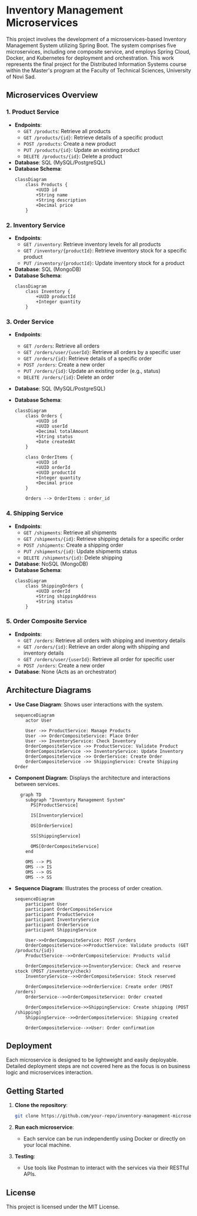 # Inventory Management Microservices

This project involves the development of a microservices-based Inventory Management System utilizing Spring Boot. The
system comprises five microservices, including one composite service, and employs Spring Cloud, Docker, and Kubernetes
for deployment and orchestration. This work represents the final project for the Distributed Information Systems course
within the Master's program at the Faculty of Technical Sciences, University of Novi Sad.

## Microservices Overview

### 1. Product Service

- **Endpoints**:
    - `GET /products`: Retrieve all products
    - `GET /products/{id}`: Retrieve details of a specific product
    - `POST /products`: Create a new product
    - `PUT /products/{id}`: Update an existing product
    - `DELETE /products/{id}`: Delete a product
- **Database**: SQL (MySQL/PostgreSQL)
- **Database Schema**:
  ```mermaid
  classDiagram
      class Products {
          +UUID id
          +String name
          +String description
          +Decimal price
      }
  ```

### 2. Inventory Service

- **Endpoints**:
    - `GET /inventory`: Retrieve inventory levels for all products
    - `GET /inventory/{productId}`: Retrieve inventory stock for a specific product
    - `PUT /inventory/{productId}`: Update inventory stock for a product
- **Database**: SQL (MongoDB)
- **Database Schema**:
  ```mermaid
  classDiagram
      class Inventory {
          +UUID productId
          +Integer quantity
      }
  ```

### 3. Order Service

- **Endpoints**:
    - `GET /orders`: Retrieve all orders
    - `GET /orders/user/{userId}`: Retrieve all orders by a specific user
    - `GET /orders/{id}`: Retrieve details of a specific order
    - `POST /orders`: Create a new order
    - `PUT /orders/{id}`: Update an existing order (e.g., status)
    - `DELETE /orders/{id}`: Delete an order
- **Database**: SQL (MySQL/PostgreSQL)
- **Database Schema**:

  ```mermaid
  classDiagram
      class Orders {
          +UUID id
          +UUID userId
          +Decimal totalAmount
          +String status
          +Date createdAt
      }

      class OrderItems {
          +UUID id
          +UUID orderId
          +UUID productId
          +Integer quantity
          +Decimal price
      }

      Orders --> OrderItems : order_id
  ```

### 4. Shipping Service

- **Endpoints**:
    - `GET /shipments`: Retrieve all shipments
    - `GET /shipments/{id}`: Retrieve shipping details for a specific order
    - `POST /shipments`: Create a shipping order
    - `PUT /shipments/{id}`: Update shipments status
    - `DELETE /shipments/{id}`: Delete shipping
- **Database**: NoSQL (MongoDB)
- **Database Schema**:
  ```mermaid
  classDiagram
      class ShippingOrders {
          +UUID orderId
          +String shippingAddress
          +String status
      }
  ```

### 5. Order Composite Service

- **Endpoints**:
    - `GET /orders`: Retrieve all orders with shipping and inventory details
    - `GET /orders/{id}`: Retrieve an order along with shipping and inventory details
    - `GET /orders/user/{userId}`: Retrieve all order for specific user
    - `POST /orders`: Create a new order
- **Database**: None (Acts as an orchestrator)

## Architecture Diagrams

- **Use Case Diagram**: Shows user interactions with the system.
  ```mermaid
  sequenceDiagram
      actor User

      User ->> ProductService: Manage Products
      User ->> OrderCompositeService: Place Order
      User ->> InventoryService: Check Inventory
      OrderCompositeService ->> ProductService: Validate Product
      OrderCompositeService ->> InventoryService: Update Inventory
      OrderCompositeService ->> OrderService: Create Order
      OrderCompositeService ->> ShippingService: Create Shipping Order
  ```

- **Component Diagram**: Displays the architecture and interactions between services.
  ```mermaid
    graph TD
      subgraph "Inventory Management System"
        PS[ProductService]
      
        IS[InventoryService]
            
        OS[OrderService]
        
        SS[ShippingService]
    
        OMS[OrderCompositeService]
      end

      OMS --> PS
      OMS --> IS
      OMS --> OS
      OMS --> SS
  ```

- **Sequence Diagram**: Illustrates the process of order creation.
    ```mermaid
    sequenceDiagram
        participant User
        participant OrderCompositeService
        participant ProductService
        participant InventoryService
        participant OrderService
        participant ShippingService

        User->>OrderCompositeService: POST /orders
        OrderCompositeService->>ProductService: Validate products (GET /products/{id})
        ProductService-->>OrderCompositeService: Products valid

        OrderCompositeService->>InventoryService: Check and reserve stock (POST /inventory/check)
        InventoryService-->>OrderCompositeService: Stock reserved

        OrderCompositeService->>OrderService: Create order (POST /orders)
        OrderService-->>OrderCompositeService: Order created

        OrderCompositeService->>ShippingService: Create shipping (POST /shipping)
        ShippingService-->>OrderCompositeService: Shipping created

        OrderCompositeService-->>User: Order confirmation
    ```

## Deployment

Each microservice is designed to be lightweight and easily deployable. Detailed deployment steps are not covered here as
the focus is on business logic and microservices interaction.

## Getting Started

1. **Clone the repository**:

   ```bash
   git clone https://github.com/your-repo/inventory-management-microservices.git
   ```

2. **Run each microservice**:

    - Each service can be run independently using Docker or directly on your local machine.

3. **Testing**:
    - Use tools like Postman to interact with the services via their RESTful APIs.

## License

This project is licensed under the MIT License.